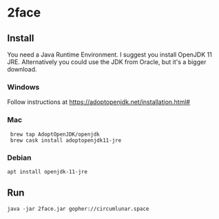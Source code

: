 # 2face 

## Install

You need a Java Runtime Environment.  I suggest you install OpenJDK 11 JRE.
Alternatively you could use the JDK from Oracle, but it's a bigger download.

### Windows

Follow instructions at https://adoptopenjdk.net/installation.html#

### Mac

     brew tap AdoptOpenJDK/openjdk
     brew cask install adoptopenjdk11-jre
     
### Debian

    apt install openjdk-11-jre
   
## Run

    java -jar 2face.jar gopher://circumlunar.space

